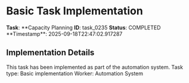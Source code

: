 # Basic Task Implementation

**Task**: **Capacity Planning
**ID**: task_0235
**Status**: COMPLETED
**Timestamp\*\*: 2025-09-18T22:47:02.917287

## Implementation Details

This task has been implemented as part of the automation system.
Task type: Basic implementation
Worker: Automation System
